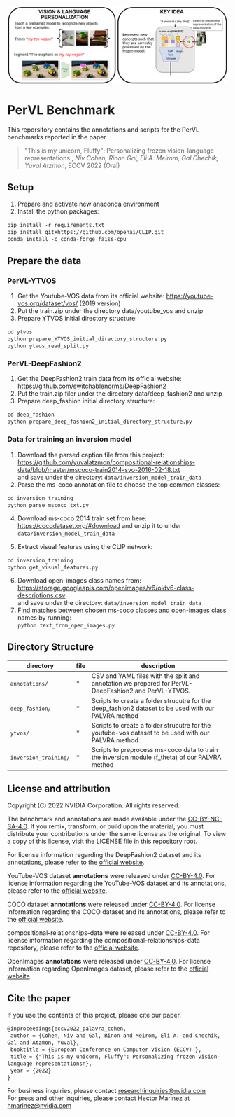 <p align="center"><img src="palavra_main_panels.png" width="600"/></p>

# PerVL Benchmark


This reporsitory contains the annotations and scripts for the PerVL benchmarks reported in the paper 

> "This is my unicorn, Fluffy": Personalizing frozen vision-language representations , *Niv Cohen, Rinon Gal, Eli A. Meirom, Gal Chechik, Yuval Atzmon*, ECCV 2022 (Oral)

## Setup
1. Prepare and activate new anaconda environment
2. Install the python packages: 
```
pip install -r requirements.txt
pip install git+https://github.com/openai/CLIP.git
conda install -c conda-forge faiss-cpu
```

## Prepare the data
### PerVL-YTVOS
1. Get the Youtube-VOS data from its official website: https://youtube-vos.org/dataset/vos/ (2019 version)
2. Put the train.zip under the directory data/youtube_vos and unzip
3. Prepare YTVOS initial directory structure: 
```
cd ytvos
python prepare_YTVOS_initial_directory_structure.py
python ytvos_read_split.py
```


### PerVL-DeepFashion2
1. Get the DeepFashion2 train data from its official website: https://github.com/switchablenorms/DeepFashion2
2. Put the train.zip filer under the directory data/deep_fashion2 and unzip
3. Prepare deep_fashion initial directory structure: <br> 
```
cd deep_fashion
python prepare_deep_fashion2_initial_directory_structure.py
```

### Data for training an inversion model
1. Download the parsed caption file from this project:
<br> https://github.com/yuvalatzmon/compositional-relationships-data/blob/master/mscoco-train2014-svo-2016-02-18.txt <br>
and save under the directory:
`data/inversion_model_train_data`
2. Parse the ms-coco annotation file to choose the top common classes:
```
cd inversion_training
python parse_mscoco_txt.py
```

 
4. Download ms-coco 2014 train set from here: https://cocodataset.org/#download
and unzip it to under `data/inversion_model_train_data`

5. Extract visual features using the CLIP network: <br>
```
cd inversion_training
python get_visual_features.py
```

6. Download open-images class names from: <br>
https://storage.googleapis.com/openimages/v6/oidv6-class-descriptions.csv <br>
and save under the directory:
`data/inversion_model_train_data`
7. Find matches between chosen ms-coco classes and open-images class names by running: <br>
`python text_from_open_images.py`

## Directory Structure
directory | file | description
---|---|---
`annotations/` | * | CSV and YAML files with the split and annotation we prepared for PerVL-DeepFashion2 and PerVL-YTVOS. 
`deep_fashion/` | * | Scripts to create a folder strucutre for the deep_fashion2 dataset to be used with our PALVRA method
`ytvos/` | * | Scripts to create a folder strucutre for the youtube-vos dataset to be used with our PALVRA method
`inversion_training/` | * | Scripts to preprocess ms-coco data to train the inversion module (f_theta) of our PALVRA method


## License and attribution

Copyright (C) 2022 NVIDIA Corporation. All rights reserved.

The benchmark and annotations are made available under the [CC-BY-NC-SA-4.0](https://creativecommons.org/licenses/by-nc-sa/4.0/). If you remix, transform, or build upon the material, you must distribute your contributions under the same license as the original. To view a copy of this license, visit the LICENSE file in this repository root.

For license information regarding the DeepFashion2 dataset and its annotations, please refer to the [official website](https://github.com/switchablenorms/DeepFashion2).

YouTube-VOS dataset **annotations** were released under [CC-BY-4.0](https://creativecommons.org/licenses/by/4.0/). For license information regarding the YouTube-VOS dataset and its annotations, please refer to the [official website](TBD).

COCO dataset **annotations** were released under [CC-BY-4.0](https://creativecommons.org/licenses/by/4.0/). For license information regarding the COCO dataset and its annotations, please refer to the [official website](TBD).

compositional-relationships-data were released under [CC-BY-4.0](https://creativecommons.org/licenses/by/4.0/).  For license information regarding the compositional-relationships-data repository, please refer to the [official website](https://github.com/yuvalatzmon/compositional-relationships-data).

OpenImages **annotations** were released under [CC-BY-4.0](https://creativecommons.org/licenses/by/4.0/). For license information regarding OpenImages dataset, please refer to the [official website](https://storage.googleapis.com/openimages/web/factsfigures.html). 

## Cite the paper
If you use the contents of this project, please cite our paper.

    @inproceedings{eccv2022_palavra_cohen,
     author = {Cohen, Niv and Gal, Rinon and Meirom, Eli A. and Chechik, Gal and Atzmon, Yuval},
     booktitle = {European Conference on Computer Vision (ECCV) },
     title = {"This is my unicorn, Fluffy": Personalizing frozen vision-language representationsn},
     year = {2022}
    }

For business inquiries, please contact [researchinquiries@nvidia.com](researchinquiries@nvidia.com) <br>
For press and other inquiries, please contact Hector Marinez at [hmarinez@nvidia.com](hmarinez@nvidia.com)